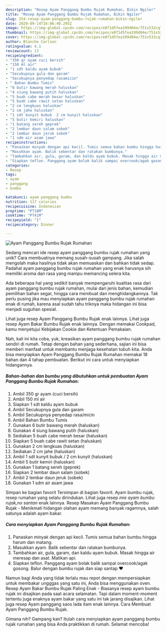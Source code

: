 ```yaml
---
description: "Resep Ayam Panggang Bumbu Rujak Rumahan, Bikin Ngiler"
title: "Resep Ayam Panggang Bumbu Rujak Rumahan, Bikin Ngiler"
slug: 254-resep-ayam-panggang-bumbu-rujak-rumahan-bikin-ngiler
date: 2020-09-14T16:06:40.295Z
image: https://img-global.cpcdn.com/recipes/e8f1d5fea199d04e/751x532cq70/ayam-panggang-bumbu-rujak-rumahan-foto-resep-utama.jpg
thumbnail: https://img-global.cpcdn.com/recipes/e8f1d5fea199d04e/751x532cq70/ayam-panggang-bumbu-rujak-rumahan-foto-resep-utama.jpg
cover: https://img-global.cpcdn.com/recipes/e8f1d5fea199d04e/751x532cq70/ayam-panggang-bumbu-rujak-rumahan-foto-resep-utama.jpg
author: Blanche Carlson
ratingvalue: 4.1
reviewcount: 13
recipeingredient:
- "350 gr ayam cuci bersih"
- "150 ml air"
- "1 sdt kaldu ayam bubuk"
- "Secukupnya gula dan garam"
- "Secukupnya penyedap rasamicin"
- " Bahan Bumbu Tumis"
- "6 butir bawang merah haluskan"
- "4 siung bawang putih haluskan"
- "5 buah cabe merah besar haluskan"
- "5 buah cabe rawit setan haluskan"
- "2 cm lengkuas haluskan"
- "2 cm jahe haluskan"
- "1 sdt kunyit bubuk  2 cm kunyit haluskan"
- "5 butir kemiri haluskan"
- "1 batang sereh geprek"
- "2 lembar daun salam sobek"
- "2 lembar daun jeruk sobek"
- "1 sdm air asam jawa"
recipeinstructions:
- "Panaskan minyak dengan api kecil. Tumis semua bahan bumbu hingga harum dan matang."
- "Masukkan ayam. Balik sebentar dan ratakan bumbunya."
- "Tambahkan air, gula, garam, dan kaldu ayam bubuk. Masak hingga air meresap dan asat. Matikan api."
- "Siapkan teflon. Panggang ayam bolak balik sampai overcook/agak gosong. Balur dengan bumbu rujak dan siap santap ❤"
categories:
- Resep
tags:
- ayam
- panggang
- bumbu

katakunci: ayam panggang bumbu 
nutrition: 117 calories
recipecuisine: Indonesian
preptime: "PT18M"
cooktime: "PT41M"
recipeyield: "1"
recipecategory: Dinner

---
```



![Ayam Panggang Bumbu Rujak Rumahan](https://img-global.cpcdn.com/recipes/e8f1d5fea199d04e/751x532cq70/ayam-panggang-bumbu-rujak-rumahan-foto-resep-utama.jpg)

Sedang mencari ide resep ayam panggang bumbu rujak rumahan yang unik? Cara membuatnya memang susah-susah gampang. Jika salah mengolah maka hasilnya tidak akan memuaskan dan bahkan tidak sedap. Padahal ayam panggang bumbu rujak rumahan yang enak harusnya sih memiliki aroma dan rasa yang mampu memancing selera kita.

Ada beberapa hal yang sedikit banyak mempengaruhi kualitas rasa dari ayam panggang bumbu rujak rumahan, mulai dari jenis bahan, kemudian pemilihan bahan segar, hingga cara membuat dan menghidangkannya. Tak perlu pusing jika mau menyiapkan ayam panggang bumbu rujak rumahan enak di rumah, karena asal sudah tahu triknya maka hidangan ini bisa menjadi suguhan spesial.

Lihat juga resep Ayam Panggang Bumbu Rujak enak lainnya. Lihat juga resep Ayam Bakar Bumbu Rujak enak lainnya. Dengan memakai Cookpad, kamu menyetujui Kebijakan Cookie dan Ketentuan Pemakaian.


Nah, kali ini kita coba, yuk, kreasikan ayam panggang bumbu rujak rumahan sendiri di rumah. Tetap dengan bahan yang sederhana, sajian ini bisa memberi manfaat untuk membantu menjaga kesehatan tubuh kita. Anda bisa menyiapkan Ayam Panggang Bumbu Rujak Rumahan memakai 18 bahan dan 4 tahap pembuatan. Berikut ini cara untuk menyiapkan hidangannya.

<!--inarticleads1-->

##### Bahan-bahan dan bumbu yang dibutuhkan untuk pembuatan Ayam Panggang Bumbu Rujak Rumahan:

1. Ambil 350 gr ayam (cuci bersih)
1. Ambil 150 ml air
1. Siapkan 1 sdt kaldu ayam bubuk
1. Ambil Secukupnya gula dan garam
1. Ambil Secukupnya penyedap rasa/micin
1. Ambil  Bahan Bumbu Tumis
1. Gunakan 6 butir bawang merah (haluskan)
1. Gunakan 4 siung bawang putih (haluskan)
1. Sediakan 5 buah cabe merah besar (haluskan)
1. Siapkan 5 buah cabe rawit setan (haluskan)
1. Gunakan 2 cm lengkuas (haluskan)
1. Sediakan 2 cm jahe (haluskan)
1. Ambil 1 sdt kunyit bubuk / 2 cm kunyit (haluskan)
1. Ambil 5 butir kemiri (haluskan)
1. Gunakan 1 batang sereh (geprek)
1. Siapkan 2 lembar daun salam (sobek)
1. Ambil 2 lembar daun jeruk (sobek)
1. Gunakan 1 sdm air asam jawa


Simpan ke bagian favorit Tersimpan di bagian favorit. Ayam bumbu rujak, resep rumahan yang selalu dirindukan. Lihat juga resep *mie ayam bumbu rujak,no santan* enak lainnya. Resep Masakan Ayam Panggang Bumbu Rujak - Menikmati hidangan olahan ayam memang banyak ragamnya, salah satunya adalah ayam bakar. 

<!--inarticleads2-->

##### Cara menyiapkan Ayam Panggang Bumbu Rujak Rumahan:

1. Panaskan minyak dengan api kecil. Tumis semua bahan bumbu hingga harum dan matang.
1. Masukkan ayam. Balik sebentar dan ratakan bumbunya.
1. Tambahkan air, gula, garam, dan kaldu ayam bubuk. Masak hingga air meresap dan asat. Matikan api.
1. Siapkan teflon. Panggang ayam bolak balik sampai overcook/agak gosong. Balur dengan bumbu rujak dan siap santap ❤


Namun bagi Anda yang tidak terlalu mau repot dengan mempersiapkan untuk membakar ungggas yang satu ini, Anda bisa menggunakan oven. Resep Ayam Bakar Bumbu Rujak Paling Enak - Biasanya resep ayam bumbu rujak ini disajikan pada saat acara selamatan. Tapi dalam moment-moment tertentu juga enaknya ayam bakar yang satu ini tak jarang disajikan. Lihat juga resep Ayam panggang saos lada itam enak lainnya. Cara Membuat Ayam Panggang Bumbu Rujak. 

Gimana nih? Gampang kan? Itulah cara menyiapkan ayam panggang bumbu rujak rumahan yang bisa Anda praktikkan di rumah. Selamat mencoba!
